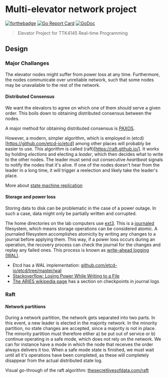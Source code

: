 # Multi-elevator network project
[![forthebadge](https://forthebadge.com/images/badges/60-percent-of-the-time-works-every-time.svg)](https://forthebadge.com)
[![Go Report Card](https://goreportcard.com/badge/github.com/sigtot/sanntid)](https://goreportcard.com/report/github.com/sigtot/sanntid)
[![GoDoc](https://godoc.org/github.com/sigtot/sanntid?status.svg)](https://godoc.org/github.com/sigtot/sanntid)

> Elevator Project for TTK4145 Real-time Programming

## Design
### Major Challanges
The elevator nodes might suffer from power loss at any time. Furthermore, the nodes communicate over unreliable network, such that some nodes may be unavailable to the rest of the network.

#### Distributed Consensus
We want the elevators to agree on which one of them should serve a given order. This boils down to obtaining distributed consensus between the nodes.

A major method for obtaining distributed consensus is [PAXOS](https://en.wikipedia.org/wiki/Paxos_(computer_science)). 

However, a modern, simpler algorithm, which is employed in (etcd)[https://github.com/etcd-io/etcd] among other places will probably be easier to use. This algorithm is called (raft)[https://raft.github.io/]. It works by holding _elections_ and electing a _leader_, which then decides what to write to the other nodes. The leader must send out consecutive _heartbeat_ signals to notify the nodes that it's alive. If one of the nodes doesn't hear from the leader in a long time, it will trigger a reelection and likely take the leader's place. 

More about [state machine replication](https://en.wikipedia.org/wiki/State_machine_replication)

#### Storage and power loss
Storing data to disk can be problematic in the case of a power outage. In such a case, data might only be partially written and corrupted. 

The home directories on the lab computers use [ext3](https://en.wikipedia.org/wiki/Ext3). This is a [journaled](https://en.wikipedia.org/wiki/Journaling_file_system) filesystem, which means storage operations can be considered atomic. A journaled filesystem accomplishes atomicity by writing any changes to a journal before applying them. This way, if a power loss occurs during an operation, the recovery process can check the journal for the changes and replay any failed ones. This process is known as [write-ahead logging (WAL)](https://en.wikipedia.org/wiki/Write-ahead_logging).

* Etcd has a WAL implementation: [github.com/etcd-io/etcd/tree/master/wal](https://github.com/etcd-io/etcd/tree/master/wal)
* [Stackoverflow: Losing Power While Writing to a File](https://stackoverflow.com/questions/16835529/losing-power-while-writing-to-a-file)
* [The ARIES wikipedia page](https://en.wikipedia.org/wiki/Algorithms_for_Recovery_and_Isolation_Exploiting_Semantics) has a section on checkpoints in journal logs

### Raft
#### Network partitions
During a network partition, the network gets separated into two parts. In this event, a new leader is elected in the majority network. In the minority partition, no state changes are accepted, since a majority is not in place. The minority partition must therefore either a) be put out of service or b) continue operating in a safe mode, which does not rely on the network. We can for instance have a mode in which the node that receives the order always delivers it too. When a safe mode state is finished, we must wait until all it's operations have been completed, as these will completely disappear from the actual distributed state log.

Visual go-through of the raft algorithm: [thesecretlivesofdata.com/raft](http://thesecretlivesofdata.com/raft/)
